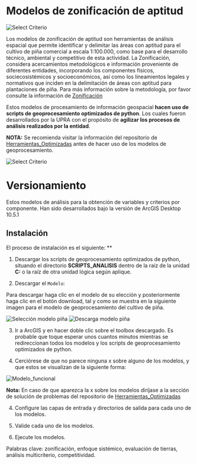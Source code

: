 
# Modelos de zonificación de aptitud

![Select Criterio](imagenes/MODELO_PIÑA.jpg)

Los modelos de zonificación de aptitud son herramientas de análisis espacial que permite identificar y delimitar las áreas con aptitud para el cultivo de piña comercial a 
escala 1:100.000, como base para el desarrollo técnico, ambiental y competitivo de esta actividad. La Zonificación, considera acercamientos 
metodológicos e información proveniente de diferentes entidades, incorporando los componentes físicos, sociecosistémicos y socioeconómicos, 
así como los lineamientos legales y normativos que inciden en la delimitación de áreas con aptitud para plantaciones de piña. 
Para más información sobre la metodología, por favor consulte la información de [Zonificación](https://www.upra.gov.co/web/guest/uso-y-adecuacion-de-tierras/evaluacion-de-tierras/zonificacion)

Estos modelos de procesamiento de información geospacial **hacen uso de scripts de geoprocesamiento optimizados de python**. Los cuales fueron desarrollados por la UPRA con el propósito de **agilizar los procesos de análisis realizados por la entidad**.

**NOTA:** Se recomienda visitar la información del repositorio de [Herramientas_Optimizadas](https://github.com/UpraAnalisis/Herramientas_Optimizadas) antes de hacer uso de los modelos de geoprocesamiento.

![Select Criterio](imagenes/modelo_pina2.png)

# Versionamiento
Estos modelos de análisis para la obtención de variables y criterios por componente. Han sido desarrollados bajo la versión de ArcGIS Desktop 10.5.1


## Instalación

El proceso de instalación es el siguiente:
**
1. Descargar los scripts de geoprocesamiento optimizados de python, situando el directorio **SCRIPTS_ANALISIS** dentro de la raíz de la unidad **C:** o la raíz de otra unidad lógica según aplique.

2. Descargar el `Modelo`:

Para descargar haga clic en el modelo de su elección y posteriormente haga clic en el botón download, tal y como se muestra en la siguiente imagen para el modelo de geoprocesamiento del cultivo de piña.

![Selección modelo piña](imagenes/descarga_pinia.jpg)
![Descarga modelo piña](imagenes/descarga_pinia1.jpg)

3. Ir a ArcGIS y en hacer doble clic sobre el toolbox descargado. Es probable que toque esperar unos cuantos minutos mientras se redireccionan todos los modelos y los scripts de geoprocesamiento optimizados de python. 

3. Cerciórese de que no parece ninguna x sobre alguno de los modelos, y que estos se visualizan de la siguiente forma:

![Modelo_funcional](imagenes/modelos_pinia.JPG)

**Nota:** En caso de que aparezca la x sobre los modelos diríjase a la sección de solución de problemas del repositorio de [Herramientas_Optimizadas](https://github.com/UpraAnalisis/Herramientas_Optimizadas#soluci%C3%B3n-de-problemas) 

4. Configure las capas de entrada y directorios de salida para cada uno de los modelos.

5. Valide cada uno de los modelos.

7. Ejecute los modelos.

Palabras clave: zonificación, enfoque sistémico, evaluación de tierras, análisis multicriterio, competitividad.

